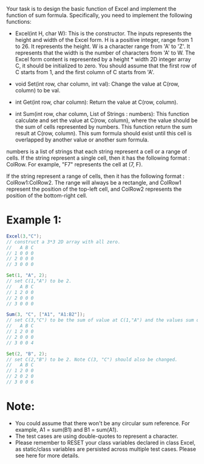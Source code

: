 Your task is to design the basic function of Excel and implement the function of sum formula. Specifically, you need to implement the following functions:

- Excel(int H, char W): This is the constructor. The inputs represents the height and width of the Excel form. H is a positive integer, range from 1 to 26. It represents the height. W is a character range from 'A' to 'Z'. It represents that the width is the number of characters from 'A' to W. The Excel form content is represented by a height * width 2D integer array C, it should be initialized to zero. You should assume that the first row of C starts from 1, and the first column of C starts from 'A'.


- void Set(int row, char column, int val): Change the value at C(row, column) to be val.


- int Get(int row, char column): Return the value at C(row, column).


- int Sum(int row, char column, List of Strings : numbers): This function calculate and set the value at C(row, column), where the value should be the sum of cells represented by numbers. This function return the sum result at C(row, column). This sum formula should exist until this cell is overlapped by another value or another sum formula.

numbers is a list of strings that each string represent a cell or a range of cells. If the string represent a single cell, then it has the following format : ColRow. For example, "F7" represents the cell at (7, F).

If the string represent a range of cells, then it has the following format : ColRow1:ColRow2. The range will always be a rectangle, and ColRow1 represent the position of the top-left cell, and ColRow2 represents the position of the bottom-right cell.


# Example 1:
```java
Excel(3,"C"); 
// construct a 3*3 2D array with all zero.
//   A B C
// 1 0 0 0
// 2 0 0 0
// 3 0 0 0

Set(1, "A", 2);
// set C(1,"A") to be 2.
//   A B C
// 1 2 0 0
// 2 0 0 0
// 3 0 0 0

Sum(3, "C", ["A1", "A1:B2"]);
// set C(3,"C") to be the sum of value at C(1,"A") and the values sum of the rectangle range whose top-left cell is C(1,"A") and bottom-right cell is C(2,"B"). Return 4. 
//   A B C
// 1 2 0 0
// 2 0 0 0
// 3 0 0 4

Set(2, "B", 2);
// set C(2,"B") to be 2. Note C(3, "C") should also be changed.
//   A B C
// 1 2 0 0
// 2 0 2 0
// 3 0 0 6
```
# Note:
- You could assume that there won't be any circular sum reference. For example, A1 = sum(B1) and B1 = sum(A1).
- The test cases are using double-quotes to represent a character.
- Please remember to RESET your class variables declared in class Excel, as static/class variables are persisted across multiple test cases. Please see here for more details.
